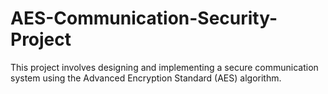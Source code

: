 # AES-Communication-Security-Project
This project involves designing and implementing a secure communication system using the Advanced Encryption Standard (AES) algorithm.
